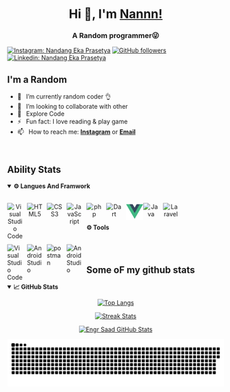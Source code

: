 <h1 align="center"> Hi 👋, I'm <a href="https://www.instagram.com/nannn_ep/">Nannn!</a></h1>
<h3 align="center">A Random programmer😜</h3>

<!-- [![Youtube](https://img.shields.io/static/v1?label=JohannesMilke&message=Subscribe&logo=YouTube&color=FF0000&style=for-the-badge)][youtube] -->
[![Instagram: Nandang Eka Prasetya](https://img.shields.io/badge/-FOLLOW-blue?style=for-the-badge&logo=Instagram&link=ttps://www.instagram.com/nannn_ep/)][instagram]
[![GitHub followers](https://img.shields.io/github/followers/naneps?logo=GitHub&style=for-the-badge)][github]
[![Linkedin: Nandang Eka Prasetya](https://img.shields.io/badge/-CONNECT-blue?style=for-the-badge&logo=Linkedin&link=https://www.linkedin.com/in/nandang-eka-prasetya-265b5b1b8/)][linkedin]



## I'm a Random 

- 🌱 &ensp;I’m currently random coder 👌
- 👯 &ensp;I’m looking to collaborate with other 
- 🗿 &ensp;Explore Code
- ⚡ &ensp;Fun fact: I love reading & play game
- 📫 &ensp;How to reach me: [**Instagram**][instagram] or [**Email**][email]
<br />

##  Ability Stats
<details open="">
<summary><b> ⚙️ Langues And Framwork </b></summary>
 </br>
<p align="center">
<img align="left" alt="Visual Studio Code" width="36px" src="https://miro.medium.com/max/1050/1*ilC2Aqp5sZd1wi0CopD1Hw.png" style="padding-right:10px;" />
<img align="left" alt="HTML5" width="36px" src="https://cdn.jsdelivr.net/gh/devicons/devicon/icons/html5/html5-original.svg" style="padding-right:10px;" />
<img align="left" alt="CSS3" width="36px" src="https://cdn.jsdelivr.net/gh/devicons/devicon/icons/css3/css3-original.svg" style="padding-right:10px;" />
<img align="left" alt="JavaScript" width="36px" src="https://cdn.jsdelivr.net/gh/devicons/devicon/icons/javascript/javascript-original.svg" style="padding-right:10px;" />
<img align="left" alt="php" width="36px" src="https://www.php.net/images/logos/new-php-logo.svg" style="padding-right:10px;" />
<img align="left" alt="Dart" width="36px" src="https://www.fluttericon.com/logo_dart_192px.svg" style="padding-right:10px;" />
 <a href="https://vuejs.org/" target="_blank"><img align="left" src="https://raw.githubusercontent.com/devicons/devicon/2ae2a900d2f041da66e950e4d48052658d850630/icons/vuejs/vuejs-original.svg" alt="vuejs" width="40" height="40" /></a>
<img align="left" alt="Java" width="36px" src="https://cdn.iconscout.com/icon/free/png-256/java-60-1174953.png" style="padding-right:10px;" />
<img align="left" alt="Laravel" width="36px" src="https://upload.wikimedia.org/wikipedia/commons/thumb/9/9a/Laravel.svg/180px-Laravel.svg.png" style="padding-right:10px;" />
</p>
</br>
</br>
<p><b> ⚙️ Tools  </b></p>
</br>
<img align="left" alt="Visual Studio Code" width="36px" src="https://cdn.jsdelivr.net/gh/devicons/devicon/icons/vscode/vscode-original.svg" style="padding-right:10px;" />
<img align="left" alt="Android Studio" width="36px" src="https://1.bp.blogspot.com/-LgTa-xDiknI/X4EflN56boI/AAAAAAAAPuk/24YyKnqiGkwRS9-_9suPKkfsAwO4wHYEgCLcBGAsYHQ/s0/image9.png" style="padding-right:10px;" />
<img align="left" alt="postman" width="36px" src="https://user-images.githubusercontent.com/2676579/34940598-17cc20f0-f9be-11e7-8c6d-f0190d502d64.png" style="padding-right:10px;" />
<img align="left" alt="Android Studio" width="36px" src="https://cdn-icons-png.flaticon.com/512/5968/5968705.png" style="padding-right:10px;" />
<br />
</details>


## Some oF my github stats
<details open="">
  <summary><b>📈 GitHub Stats</b></summary>
   <p align="center" >  <a href="https://github.com/EngrSaad2/EngrSaad2"><img alt="Top Langs" src="https://github-readme-stats.vercel.app/api/top-langs/?username=naneps&layout=compact&langs_count=10" width="50%"/></a> 
<p align='center'>
    <a href="https://github.com/EngrSaad2/EngrSaad2"><img alt="Streak Stats" src="https://github-readme-streak-stats.herokuapp.com/?user=naneps&theme=dark"/></a>
 <p align="center">   <a href="https://github.com/EngrSaad2/EngrSaad2"><img alt="Engr Saad GitHub Stats" src="https://github-readme-stats.vercel.app/api?username=naneps&show_icons=true" width="50%"/></a>
     
   <a href="https://github.com/mikyll/mikyll"><img alt="Snake animation" src="https://github.com/mikyll/mikyll/blob/output/github-contribution-grid-snake.svg"/></a> 
</details>


<!-- [twitter]: https://twitter.com/intent/follow?original_referer=https%3A%2F%2Fgithub.com%2FJohannesMilke&screen_name=JohannesMilke -->
<!-- [youtube]: https://www.youtube.com/JohannesMilke?sub_confirmation=1 -->
[linkedin]:https://www.linkedin.com/in/nandang-eka-prasetya-265b5b1b8/
[github]: https://github.com/naneps
[instagram]: https://www.instagram.com/nannn_ep/
[facebook]:https://www.facebook.com/prasetya.libra/
[email]: ekaprasetya2244@gmail.com
